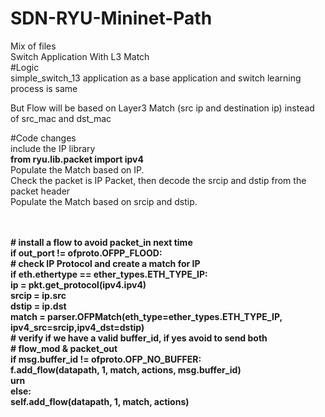 # SDN-RYU-Mininet-Path <br>
Mix of files <br>
Switch Application With L3 Match <br>
#Logic <br>
simple_switch_13 application as a base application and switch learning process is same <br>

But Flow will be based on Layer3 Match (src ip and destination ip) instead of src_mac and dst_mac <br>

#Code changes <br>
include the IP library <br>
        <b>from ryu.lib.packet import ipv4 </b><br>
Populate the Match based on IP. <br>
Check the packet is IP Packet, then decode the srcip and dstip from the packet header <br>
Populate the Match based on srcip and dstip. <br>



<b>
<br><br>
<tab><t># install a flow to avoid packet_in next time<br>
<t><t>      if out_port != ofproto.OFPP_FLOOD:<br>
<t><t><t>            # check IP Protocol and create a match for IP<br>
<t><t><t>if eth.ethertype == ether_types.ETH_TYPE_IP:<br>
<t><t><t>ip = pkt.get_protocol(ipv4.ipv4)<br>
<t><t><t>srcip = ip.src<br>
<t><t><t>dstip = ip.dst<br>
<t><t><t>match = parser.OFPMatch(eth_type=ether_types.ETH_TYPE_IP, ipv4_src=srcip,ipv4_dst=dstip)<br>
<t><t><t># verify if we have a valid buffer_id, if yes avoid to send both<br>
<t><t><t># flow_mod & packet_out<br>
<t><t><t>if msg.buffer_id != ofproto.OFP_NO_BUFFER:<br>
<t><t><t><t>f.add_flow(datapath, 1, match, actions, msg.buffer_id)<br>
<t><t><t><t>urn<br>
<t><t><t>else:<br>
<t><t><t>self.add_flow(datapath, 1, match, actions)<br>
                    </b>
